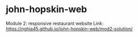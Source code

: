 # john-hopskin-web
Module 2: responsive restaurant website
Link: https://nghia45.github.io/john-hopskin-web/mod2-solution/
